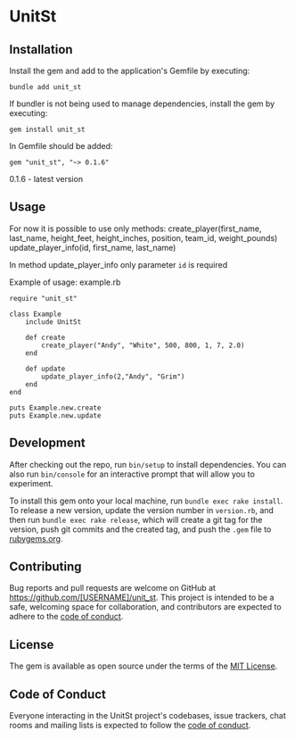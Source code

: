 # UnitSt
## Installation

Install the gem and add to the application's Gemfile by executing:

    bundle add unit_st

If bundler is not being used to manage dependencies, install the gem by executing:

    gem install unit_st

In Gemfile should be added: 

    gem "unit_st", "~> 0.1.6"

0.1.6 - latest version

## Usage

For now it is possible to use only methods:
create_player(first_name, last_name, height_feet, height_inches, position, team_id, weight_pounds)
update_player_info(id, first_name, last_name)

In method update_player_info only parameter `id` is required

Example of usage:
example.rb

    require "unit_st"

    class Example
        include UnitSt

        def create
            create_player("Andy", "White", 500, 800, 1, 7, 2.0)
        end

        def update
            update_player_info(2,"Andy", "Grim")
        end
    end

    puts Example.new.create
    puts Example.new.update



## Development

After checking out the repo, run `bin/setup` to install dependencies. You can also run `bin/console` for an interactive prompt that will allow you to experiment.

To install this gem onto your local machine, run `bundle exec rake install`. To release a new version, update the version number in `version.rb`, and then run `bundle exec rake release`, which will create a git tag for the version, push git commits and the created tag, and push the `.gem` file to [rubygems.org](https://rubygems.org).

## Contributing

Bug reports and pull requests are welcome on GitHub at https://github.com/[USERNAME]/unit_st. This project is intended to be a safe, welcoming space for collaboration, and contributors are expected to adhere to the [code of conduct](https://github.com/[USERNAME]/unit_st/blob/master/CODE_OF_CONDUCT.md).

## License

The gem is available as open source under the terms of the [MIT License](https://opensource.org/licenses/MIT).

## Code of Conduct

Everyone interacting in the UnitSt project's codebases, issue trackers, chat rooms and mailing lists is expected to follow the [code of conduct](https://github.com/[USERNAME]/unit_st/blob/master/CODE_OF_CONDUCT.md).
